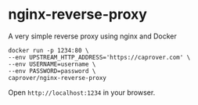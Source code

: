 # nginx-reverse-proxy
A very simple reverse proxy using nginx and Docker

```
docker run -p 1234:80 \
--env UPSTREAM_HTTP_ADDRESS='https://caprover.com' \
--env USERNAME=username \
--env PASSWORD=password \
caprover/nginx-reverse-proxy
```


Open `http://localhost:1234` in your browser.
